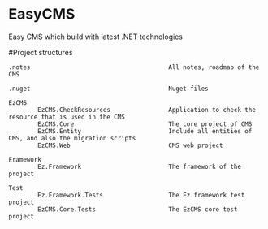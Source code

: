 # EasyCMS
Easy CMS which build with latest .NET technologies

#Project structures

	.notes										All notes, roadmap of the CMS
	
	.nuget										Nuget files
	
	EzCMS
			EzCMS.CheckResources				Application to check the resource that is used in the CMS
			EzCMS.Core							The core project of CMS
			EzCMS.Entity						Include all entities of CMS, and also the migration scripts
			EzCMS.Web							CMS web project
	
	Framework
			Ez.Framework						The framework of the project
	
	Test
			Ez.Framework.Tests					The Ez framework test project
			EzCMS.Core.Tests					The EzCMS core test project		
	
